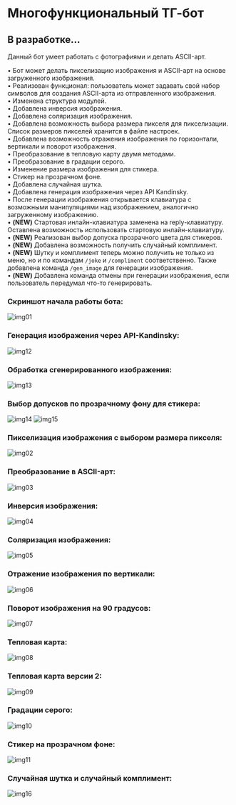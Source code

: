 # Многофункциональный ТГ-бот
## В разработке...

Данный бот умеет работать с фотографиями и делать ASCII-арт.

• Бот может делать пикселизацию изображения и ASCII-арт на основе загруженного изображения.  
• Реализован функционал: пользователь может задавать свой набор символов для создания ASCII-арта из отправленного изображения.  
• Изменена структура модулей.  
• Добавлена инверсия изображения.  
• Добавлена соляризация изображения.  
• Добавлена возможность выбора размера пикселя для пикселизации. Список размеров пикселей хранится в файле настроек.  
• Добавлена возможность отражения изображения по горизонтали, вертикали и поворот изображения.  
• Преобразование в тепловую карту двумя методами.  
• Преобразование в градации серого.  
• Изменение размера изображения для стикера.  
• Стикер на прозрачном фоне.  
• Добавлена случайная шутка.  
• Добавлена генерация изображения через API Kandinsky.  
• После генерации изображения открывается клавиатура с возможными манипуляциями над изображением, 
аналогично загруженному изображению.  
• **(NEW)** Стартовая инлайн-клавиатура заменена на reply-клавиатуру. 
Оставлена возможность использовать стартовую инлайн-клавиатуру.  
• **(NEW)** Реализован выбор допуска прозрачного цвета для стикеров.  
• **(NEW)** Добавлена возможность получить случайный комплимент.  
• **(NEW)** Шутку и комплимент теперь можно получить не только из меню, но и по командам `/joke` и `/compliment` соответственно. 
Также добавлена команда `/gen_image` для генерации изображения.  
• **(NEW)** Добавлена команда отмены при генерации изображения, если пользователь передумал что-то генерировать.  

### Скриншот начала работы бота:
![img01](https://github.com/Topotun77/multifunctional_bot/blob/master/ScreenShots/n001.JPG?raw=true)
### Генерация изображения через API-Kandinsky:
![img12](https://github.com/Topotun77/multifunctional_bot/blob/master/ScreenShots/n014.JPG?raw=true)
### Обработка сгенерированного изображения:
![img13](https://github.com/Topotun77/multifunctional_bot/blob/master/ScreenShots/n015.JPG?raw=true)
### Выбор допусков по прозрачному фону для стикера:
![img14](https://github.com/Topotun77/multifunctional_bot/blob/master/ScreenShots/n017.JPG?raw=true)
![img15](https://github.com/Topotun77/multifunctional_bot/blob/master/ScreenShots/n018.JPG?raw=true)
### Пикселизация изображения с выбором размера пикселя:
![img02](https://github.com/Topotun77/multifunctional_bot/blob/master/ScreenShots/n002.JPG?raw=true)
### Преобразование в ASCII-арт:
![img03](https://github.com/Topotun77/multifunctional_bot/blob/master/ScreenShots/n003.JPG?raw=true)
### Инверсия изображения:
![img04](https://github.com/Topotun77/multifunctional_bot/blob/master/ScreenShots/n004.JPG?raw=true)
### Соляризация изображения:
![img05](https://github.com/Topotun77/multifunctional_bot/blob/master/ScreenShots/n005.JPG?raw=true)
### Отражение изображения по вертикали:
![img06](https://github.com/Topotun77/multifunctional_bot/blob/master/ScreenShots/n006.JPG?raw=true)
### Поворот изображения на 90 градусов:
![img07](https://github.com/Topotun77/multifunctional_bot/blob/master/ScreenShots/n007.JPG?raw=true)
### Тепловая карта:
![img08](https://github.com/Topotun77/multifunctional_bot/blob/master/ScreenShots/n010.JPG?raw=true)
### Тепловая карта версии 2:
![img09](https://github.com/Topotun77/multifunctional_bot/blob/master/ScreenShots/n011.JPG?raw=true)
### Градации серого:
![img10](https://github.com/Topotun77/multifunctional_bot/blob/master/ScreenShots/n009.JPG?raw=true)
### Стикер на прозрачном фоне:
![img11](https://github.com/Topotun77/multifunctional_bot/blob/master/ScreenShots/n012.JPG?raw=true)
### Случайная шутка и случайный комплимент:
![img16](https://github.com/Topotun77/multifunctional_bot/blob/master/ScreenShots/n016.JPG?raw=true)
